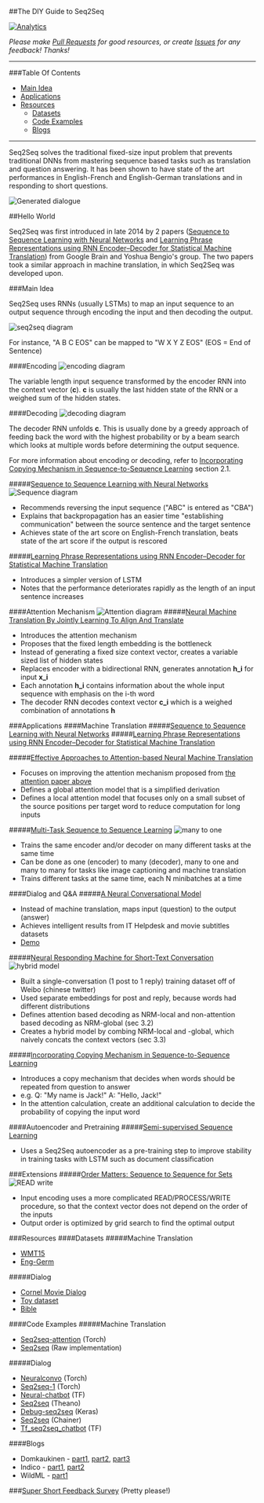 ##The DIY Guide to Seq2Seq

[![Analytics](https://ga-beacon.appspot.com/UA-61611403-2/jxieeducation/seq2seq?pixel)](https://github.com/igrigorik/ga-beacon)

_Please make [Pull Requests](https://github.com/jxieeducation/DIY-Data-Science/pulls) for good resources, or create [Issues](https://github.com/jxieeducation/DIY-Data-Science/issues) for any feedback! Thanks!_

----------
###Table Of Contents
* [Main Idea](#main-idea)
* [Applications](#applications)
* [Resources](#resources)
	* [Datasets](#datasets)
	* [Code Examples](#code-examples)
	* [Blogs](#blogs)

----------

Seq2Seq solves the traditional fixed-size input problem that prevents traditional DNNs from mastering sequence based tasks such as translation and question answering. It has been shown to have state of the art performances in English-French and English-German translations and in responding to short questions. 

![Generated dialogue](http://s32.postimg.org/6e20by8v9/Screen_Shot_2016_05_01_at_9_29_05_AM.png)

##Hello World

Seq2Seq was first introduced in late 2014 by 2 papers ([Sequence to Sequence Learning with Neural Networks](#sequence-to-sequence-learning-with-neural-networks) and [Learning Phrase Representations using RNN Encoder–Decoder for Statistical Machine Translation](#learning-phrase-representations-using-rnn-encoderdecoder-for-statistical-machine-translation)) from Google Brain and Yoshua Bengio's group. The two papers took a similar approach in machine translation, in which Seq2Seq was developed upon.

###Main Idea

Seq2Seq uses RNNs (usually LSTMs) to map an input sequence to an output sequence through encoding the input and then decoding the output. 

![seq2seq diagram](https://i.gyazo.com/d1d750f3b56f9b8948f42f8273f7a36a.png)

For instance, "A B C EOS" can be mapped to "W X Y Z EOS" (EOS = End of Sentence)

####Encoding
![encoding diagram](http://s32.postimg.org/mtvq063j9/Screen_Shot_2016_05_01_at_9_21_55_AM.png)

The variable length input sequence transformed by the encoder RNN into the context vector (**c**). **c** is usually the last hidden state of the RNN or a weighed sum of the hidden states.

####Decoding
![decoding diagram](http://s32.postimg.org/nad9blzs5/Screen_Shot_2016_05_01_at_9_23_18_AM.png)

The decoder RNN unfolds **c**. This is usually done by a greedy approach of feeding back the word with the highest probability or by a beam search which looks at multiple words before determining the output sequence. 

For more information about encoding or decoding, refer to [Incorporating Copying Mechanism in Sequence-to-Sequence Learning](http://arxiv.org/pdf/1603.06393.pdf) section 2.1. 

#####[Sequence to Sequence Learning with Neural Networks](http://arxiv.org/pdf/1409.3215v3.pdf)
![Sequence diagram](http://s32.postimg.org/trkq2av6t/Screen_Shot_2016_05_01_at_9_26_12_AM.png)
* Recommends reversing the input sequence ("ABC" is entered as "CBA")
* Explains that backpropagation has an easier time "establishing communication" between the source sentence and the target sentence
* Achieves state of the art score on English-French translation, beats state of the art score if the output is rescored

#####[Learning Phrase Representations using RNN Encoder–Decoder for Statistical Machine Translation](http://arxiv.org/pdf/1406.1078.pdf)
* Introduces a simpler version of LSTM 
* Notes that the performance deteriorates rapidly as the length of an input sentence increases

####Attention Mechanism
![Attention diagram](https://camo.githubusercontent.com/0e2e4e5fb2dd47846c2fe027737a5df5e711df1b/687474703a2f2f6936342e74696e797069632e636f6d2f6132727733642e706e67)
#####[Neural Machine Translation By Jointly Learning To Align And Translate](http://arxiv.org/pdf/1409.0473v6.pdf)
* Introduces the attention mechanism
* Proposes that the fixed length embedding is the bottleneck
* Instead of generating a fixed size context vector, creates a variable sized list of hidden states
* Replaces encoder with a bidirectional RNN, generates annotation **h_i** for input **x_i**
* Each annotation **h_i** contains information about the whole input sequence with emphasis on the i-th word
* The decoder RNN decodes context vector **c_i** which is a weighed combination of annotations **h**


###Applications
####Machine Translation
#####[Sequence to Sequence Learning with Neural Networks](#sequence-to-sequence-learning-with-neural-networks) 
#####[Learning Phrase Representations using RNN Encoder–Decoder for Statistical Machine Translation](#learning-phrase-representations-using-rnn-encoderdecoder-for-statistical-machine-translation)

#####[Effective Approaches to Attention-based Neural Machine Translation](http://stanford.edu/~lmthang/data/papers/emnlp15_attn.pdf)
- Focuses on improving the attention mechanism proposed from [the attention paper above](#neural-machine-translation-by-jointly-learning-to-align-and-translate)
- Defines a global attention model that is a simplified derivation
- Defines a local attention model that focuses only on a small subset of the source positions per target word to reduce computation for long inputs

#####[Multi-Task Sequence to Sequence Learning](http://arxiv.org/pdf/1511.06114v1.pdf)
![many to one](http://s32.postimg.org/mna9f96xx/Screen_Shot_2016_05_01_at_9_30_27_AM.png)
- Trains the same encoder and/or decoder on many different tasks at the same time
- Can be done as one (encoder) to many (decoder), many to one and many to many for tasks like image captioning and machine translation
- Trains different tasks at the same time, each N minibatches at a time 

####Dialog and Q&A
#####[A Neural Conversational Model](http://arxiv.org/pdf/1506.05869v1.pdf)
* Instead of machine translation, maps input (question) to the output (answer)
* Achieves intelligent results from IT Helpdesk and movie subtitles datasets
* [Demo](https://twitter.com/graphific/status/613941774806044672)

#####[Neural Responding Machine for Short-Text Conversation](https://www.aclweb.org/anthology/P/P15/P15-1152.pdf)
![hybrid model](http://s32.postimg.org/muq4txug5/Screen_Shot_2016_05_01_at_9_31_49_AM.png)
- Built a single-conversation (1 post to 1 reply) training dataset off of Weibo (chinese twitter)
- Used separate embeddings for post and reply, because words had different distributions
- Defines attention based decoding as NRM-local and non-attention based decoding as NRM-global (sec 3.2)
- Creates a hybrid model by combing NRM-local and -global, which naively concats the context vectors (sec 3.3)

#####[Incorporating Copying Mechanism in Sequence-to-Sequence Learning](http://arxiv.org/pdf/1603.06393.pdf)
* Introduces a copy mechanism that decides when words should be repeated from question to answer
* e.g. Q: "My name is Jack!" A: "Hello, Jack!"
* In the attention calculation, create an additional calculation to decide the probability of copying the input word

####Autoencoder and Pretraining
#####[Semi-supervised Sequence Learning](http://arxiv.org/pdf/1511.01432v1.pdf)
- Uses a Seq2Seq autoencoder as a pre-training step to improve stability in training tasks with LSTM such as document classification

###Extensions
#####[Order Matters: Sequence to Sequence for Sets](http://arxiv.org/pdf/1511.06391.pdf)
![READ write](http://s32.postimg.org/t34kkwpyd/Screen_Shot_2016_05_01_at_9_34_23_AM.png)
* Input encoding uses a more complicated READ/PROCESS/WRITE procedure, so that the context vector does not depend on the order of the inputs
* Output order is optimized by grid search to find the optimal output

###Resources
####Datasets
#####Machine Translation
* [WMT15](http://www.statmt.org/wmt15/translation-task.html)
* [Eng-Germ](https://github.com/harvardnlp/seq2seq-attn/tree/master/data)

#####Dialog
* [Cornel Movie Dialog](http://www.mpi-sws.org/~cristian/Cornell_Movie-Dialogs_Corpus.html)
* [Toy dataset](https://github.com/eriche2016/seq2seq-1/tree/master/data)
* [Bible](https://github.com/adamchanson/seq2seq/tree/master/data)

####Code Examples
#####Machine Translation
* [Seq2seq-attention](https://github.com/harvardnlp/seq2seq-attn) (Torch)
* [Seq2seq](https://github.com/ma2rten/seq2seq) (Raw implementation)

#####Dialog
* [Neuralconvo](https://github.com/macournoyer/neuralconvo) (Torch)
* [Seq2seq-1](https://github.com/eriche2016/seq2seq-1) (Torch)
* [Neural-chatbot](https://github.com/inikdom/neural-chatbot) (TF)
* [Seq2seq](https://github.com/adamchanson/seq2seq) (Theano)
* [Debug-seq2seq](https://github.com/nicolas-ivanov/debug_seq2seq) (Keras)
* [Seq2seq](https://github.com/kenkov/seq2seq) (Chainer)
* [Tf_seq2seq_chatbot](https://github.com/nicolas-ivanov/tf_seq2seq_chatbot) (TF)

####Blogs
* Domkaukinen - [part1](http://domkaukinen.com/part-1-implementing-a-seq2seq-chatbot-in-torch/), [part2](http://domkaukinen.com/part-2-implementing-seq2seq-chatbot-resolving-memory-issues/), [part3](http://domkaukinen.com/part-3/)
* Indico - [part1](https://indico.io/blog/sequence-modeling-neuralnets-part1/), [part2](https://indico.io/blog/sequence-modeling-neural-networks-part2-attention-models/)
* WildML - [part1](http://www.wildml.com/2016/04/deep-learning-for-chatbots-part-1-introduction/)

###[Super Short Feedback Survey](https://docs.google.com/forms/u/0/d/1lV80v2z0f2tlolGNLpofEHX6Peu0uiYhxWTs6J61mBg) (Pretty please!)
